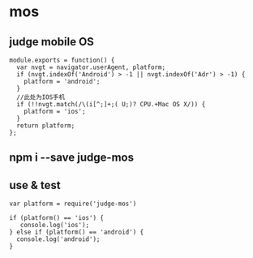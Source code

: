 # mos

## judge mobile OS

```
module.exports = function() {
  var nvgt = navigator.userAgent, platform;
  if (nvgt.indexOf('Android') > -1 || nvgt.indexOf('Adr') > -1) {
    platform = 'android';
  }
  //此处为IOS手机
  if (!!nvgt.match(/\(i[^;]+;( U;)? CPU.+Mac OS X/)) {
    platform = 'ios';
  }
  return platform;
};
```

## npm i --save judge-mos

## use & test
```
var platform = require('judge-mos')

if (platform() == 'ios') {
   console.log('ios');
} else if (platform() == 'android') {
  console.log('android');
}
```
